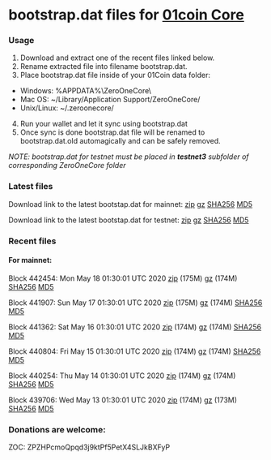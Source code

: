 # bootstrap.dat files for [01coin Core](https://01coin.io)

### Usage

1. Download and extract one of the recent files linked below.
2. Rename extracted file into filename bootstrap.dat.
3. Place bootstrap.dat file inside of your 01Coin data folder:
 - Windows: %APPDATA%\ZeroOneCore\
 - Mac OS: ~/Library/Application Support/ZeroOneCore/
 - Unix/Linux: ~/.zeroonecore/
4. Run your wallet and let it sync using bootstrap.dat
5. Once sync is done bootstrap.dat file will be renamed to bootstrap.dat.old automagically and can be safely removed.

_NOTE: bootstrap.dat for testnet must be placed in **testnet3** subfolder of corresponding ZeroOneCore folder_

### Latest files
Download link to the latest bootstap.dat for mainnet: [zip](https://files.01coin.io/mainnet/bootstrap.dat.zip) [gz](https://files.01coin.io/mainnet/bootstrap.dat.tar.gz) [SHA256](https://files.01coin.io/mainnet/sha256.txt) [MD5](https://files.01coin.io/mainnet/md5.txt)

Download link to the latest bootstap.dat for testnet: [zip](https://files.01coin.io/testnet/bootstrap.dat.zip) [gz](https://files.01coin.io/testnet/bootstrap.dat.tar.gz) [SHA256](https://files.01coin.io/testnet/sha256.txt) [MD5](https://files.01coin.io/testnet/md5.txt)

### Recent files

#### For mainnet:

Block 442454: Mon May 18 01:30:01 UTC 2020 [zip](https://files.01coin.io/mainnet/2020-05-18/bootstrap.dat.zip) (175M) [gz](https://files.01coin.io/mainnet/2020-05-18/bootstrap.dat.tar.gz) (174M) [SHA256](https://files.01coin.io/mainnet/2020-05-18/sha256.txt) [MD5](https://files.01coin.io/mainnet/2020-05-18/md5.txt)

Block 441907: Sun May 17 01:30:01 UTC 2020 [zip](https://files.01coin.io/mainnet/2020-05-17/bootstrap.dat.zip) (175M) [gz](https://files.01coin.io/mainnet/2020-05-17/bootstrap.dat.tar.gz) (174M) [SHA256](https://files.01coin.io/mainnet/2020-05-17/sha256.txt) [MD5](https://files.01coin.io/mainnet/2020-05-17/md5.txt)

Block 441362: Sat May 16 01:30:01 UTC 2020 [zip](https://files.01coin.io/mainnet/2020-05-16/bootstrap.dat.zip) (174M) [gz](https://files.01coin.io/mainnet/2020-05-16/bootstrap.dat.tar.gz) (174M) [SHA256](https://files.01coin.io/mainnet/2020-05-16/sha256.txt) [MD5](https://files.01coin.io/mainnet/2020-05-16/md5.txt)

Block 440804: Fri May 15 01:30:01 UTC 2020 [zip](https://files.01coin.io/mainnet/2020-05-15/bootstrap.dat.zip) (174M) [gz](https://files.01coin.io/mainnet/2020-05-15/bootstrap.dat.tar.gz) (174M) [SHA256](https://files.01coin.io/mainnet/2020-05-15/sha256.txt) [MD5](https://files.01coin.io/mainnet/2020-05-15/md5.txt)

Block 440254: Thu May 14 01:30:01 UTC 2020 [zip](https://files.01coin.io/mainnet/2020-05-14/bootstrap.dat.zip) (174M) [gz](https://files.01coin.io/mainnet/2020-05-14/bootstrap.dat.tar.gz) (174M) [SHA256](https://files.01coin.io/mainnet/2020-05-14/sha256.txt) [MD5](https://files.01coin.io/mainnet/2020-05-14/md5.txt)

Block 439706: Wed May 13 01:30:01 UTC 2020 [zip](https://files.01coin.io/mainnet/2020-05-13/bootstrap.dat.zip) (174M) [gz](https://files.01coin.io/mainnet/2020-05-13/bootstrap.dat.tar.gz) (173M) [SHA256](https://files.01coin.io/mainnet/2020-05-13/sha256.txt) [MD5](https://files.01coin.io/mainnet/2020-05-13/md5.txt)


### Donations are welcome:

ZOC: ZPZHPcmoQpqd3j9ktPf5PetX4SLJkBXFyP
